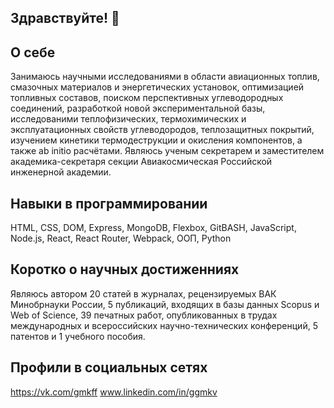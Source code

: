 ## Здравствуйте! 👋

<!--
**AlexanderMolokanov/AlexanderMolokanov** is a ✨ _special_ ✨ repository because its `README.md` (this file) appears on your GitHub profile.

Here are some ideas to get you started:

- 🔭 I’m currently working on ...
- 🌱 I’m currently learning ...
- 👯 I’m looking to collaborate on ...
- 🤔 I’m looking for help with ...
- 💬 Ask me about ...
- 📫 How to reach me: ...
- 😄 Pronouns: ...
- ⚡ Fun fact: ...
-->

## О себе 

Занимаюсь научными исследованиями в области авиационных топлив, смазочных материалов и энергетических установок, оптимизацией топливных составов, поиском перспективных углеводородных соединений, разработкой новой экспериментальной базы, исследованими теплофизических, термохимических и эксплуатационных свойств углеводородов, теплозащитных покрытий, изучением кинетики термодеструкции и окисления компонентов, а также ab initio расчётами. Являюсь ученым секретарем и заместителем академика-секретаря секции Авиакосмическая Российской инженерной академии. 

## Навыки в программировании
HTML, CSS, DOM, Express, MongoDB, Flexbox, GitBASH, JavaScript, Node.js, React, React Router, Webpack, ООП, Python

## Коротко о научных достиженниях
Являюсь автором 20 статей в журналах, рецензируемых ВАК Минобрнауки России, 5 публикаций, входящих в базы данных Scopus и Web of Science, 39 печатных работ, опубликованных в трудах международных и всероссийских научно-технических конференций, 5 патентов и 1 учебного пособия.

## Профили в социальных сетях
https://vk.com/gmkff
www.linkedin.com/in/ggmkv
